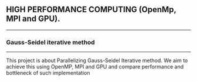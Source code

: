 
## HIGH PERFORMANCE COMPUTING (OpenMp, MPI and GPU).

---------------------------------------
###  Gauss-Seidel iterative method 
----------------------------------------
This project is about Parallelizing Gauss-Seidel Iterative method. We aim to achieve this using OpenMP, MPI and GPU and compare performance and bottleneck of such implementation

